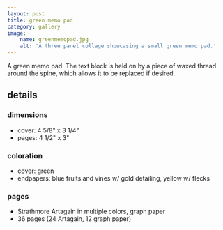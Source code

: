 ```yaml
---
layout: post
title: green memo pad
category: gallery
image:
    name: greenmemopad.jpg
    alt: 'A three panel collage showcasing a small green memo pad.'
---
```


A green memo pad. The text block is held on by a piece of waxed thread around the spine, which allows it to be replaced if desired.

## details

### dimensions

- cover: 4 5/8" x 3 1/4"
- pages: 4 1/2" x 3"

### coloration

- cover: green
- endpapers: blue fruits and vines w/ gold detailing, yellow w/ flecks

### pages

- Strathmore Artagain in multiple colors, graph paper
- 36 pages (24 Artagain, 12 graph paper)

